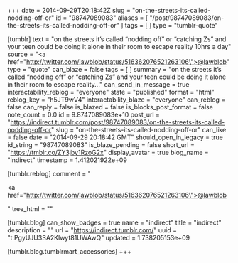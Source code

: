 +++
date = 2014-09-29T20:18:42Z
slug = "on-the-streets-its-called-nodding-off-or"
id = "98747089083"
aliases = [ "/post/98747089083/on-the-streets-its-called-nodding-off-or" ]
tags = [ ]
type = "tumblr-quote"

[tumblr]
text = "on the streets it&rsquo;s called &ldquo;nodding off&rdquo; or &ldquo;catching Zs&rdquo; and your teen could be doing it alone in their room to escape reality 10hrs a day"
source = "<a href=\"http://twitter.com/lawblob/status/516362076521263106\">@lawblob</a>"
type = "quote"
can_blaze = false
tags = [ ]
summary = "on the streets it’s called “nodding off” or “catching Zs” and your teen could be doing it alone in their room to escape reality..."
can_send_in_message = true
interactability_reblog = "everyone"
state = "published"
format = "html"
reblog_key = "h5JT9wV4"
interactability_blaze = "everyone"
can_reblog = false
can_reply = false
is_blazed = false
is_blocks_post_format = false
note_count = 0.0
id = 9.8747089083e+10
post_url = "https://indirect.tumblr.com/post/98747089083/on-the-streets-its-called-nodding-off-or"
slug = "on-the-streets-its-called-nodding-off-or"
can_like = false
date = "2014-09-29 20:18:42 GMT"
should_open_in_legacy = true
id_string = "98747089083"
is_blaze_pending = false
short_url = "https://tmblr.co/ZY3jby1RzoG2x"
display_avatar = true
blog_name = "indirect"
timestamp = 1.412021922e+09

[tumblr.reblog]
comment = "<p><a href=\"http://twitter.com/lawblob/status/516362076521263106\">@lawblob</a></p>"
tree_html = ""

[tumblr.blog]
can_show_badges = true
name = "indirect"
title = "indirect"
description = ""
url = "https://indirect.tumblr.com/"
uuid = "t:PgyUJU3SA2Klwyt81UWAwQ"
updated = 1.738205153e+09

[tumblr.blog.tumblrmart_accessories]
+++
